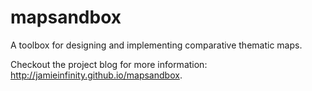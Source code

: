 mapsandbox
==========

A toolbox for designing and implementing comparative thematic maps. 

Checkout the project blog for more information: http://jamieinfinity.github.io/mapsandbox.
